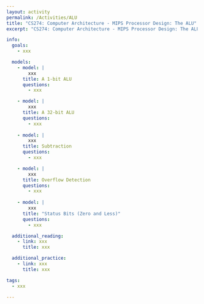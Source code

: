 ```yaml
---
layout: activity
permalink: /Activities/ALU
title: "CS274: Computer Architecture - MIPS Processor Design: The ALU"
excerpt: "CS274: Computer Architecture - MIPS Processor Design: The ALU"

info:
  goals:
    - xxx

  models:
    - model: |
        xxx
      title: A 1-bit ALU
      questions:
        - xxx

    - model: |
        xxx
      title: A 32-bit ALU
      questions:
        - xxx
        
    - model: |
        xxx
      title: Subtraction
      questions:
        - xxx     

    - model: |
        xxx
      title: Overflow Detection
      questions:
        - xxx          
        
    - model: |
        xxx
      title: "Status Bits (Zero and Less)"
      questions:
        - xxx                  

  additional_reading:
    - link: xxx
      title: xxx

  additional_practice:
    - link: xxx
      title: xxx

tags:
  - xxx

---
```


